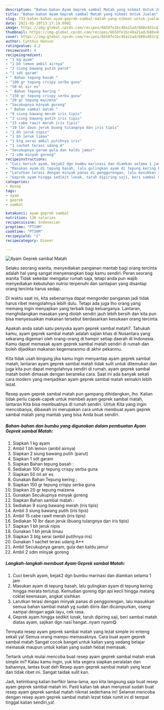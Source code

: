 ```yaml
---
description: "Bahan-bahan Ayam Geprek sambal Matah yang nikmat Untuk Jualan"
title: "Bahan-bahan Ayam Geprek sambal Matah yang nikmat Untuk Jualan"
slug: 733-bahan-bahan-ayam-geprek-sambal-matah-yang-nikmat-untuk-jualan
date: 2021-05-20T13:17:19.690Z
image: https://img-global.cpcdn.com/recipes/6b50fe1bc48a21ad/680x482cq70/ayam-geprek-sambal-matah-foto-resep-utama.jpg
thumbnail: https://img-global.cpcdn.com/recipes/6b50fe1bc48a21ad/680x482cq70/ayam-geprek-sambal-matah-foto-resep-utama.jpg
cover: https://img-global.cpcdn.com/recipes/6b50fe1bc48a21ad/680x482cq70/ayam-geprek-sambal-matah-foto-resep-utama.jpg
author: Cynthia Hanson
ratingvalue: 4.2
reviewcount: 4
recipeingredient:
- "1 kg ayam"
- "1 bh lemon ambil airnya"
- "2 siung bawang putih parut"
- "1 sdt garam"
- " Bahan tepung basah "
- "100 gr tepung crispy serba guna"
- "50 ml air es"
- " Bahan Tepung kering "
- "150 gr tepung crispy serba guna"
- "20 gr tepung maizena"
- "Secukupnya minyak goreng"
- " Bahan sambal matah "
- "9 siung bawang merah iris tipis"
- "3 siung bawang putih iris tipis"
- "15 cabe rawit merah iris tipis"
- "10 lbr daun jeruk buang tulangnya dan iris tipis"
- "1 bh jeruk nipis"
- "1 bh jeruk limau"
- "3 btg serai ambil putihnya iris"
- "1 sachet terasi udang A"
- "Secukupnya garam gula dan kaldu jamur"
- "2 sdm minyak goreng"
recipeinstructions:
- "Cuci bersih ayam, bejak2 dgn bumbu marinasi dan diamkan selama 1 jam"
- "Masukan ayam di tepung basah, lalu gulingkan ayam di tepung kering hingga merata tertutup. Kemudian goreng dgn api kecil hingga matang coklat keemasan, angkat sisihkan"
- "Larutkan terasi dengan minyak panas di penggorengan, lalu masukkan semua bahan sambal matah yg sudah diiris dan dicampurkan, oseng sampai dengan agak layu, cek rasa."
- "Geprek ayam hingga sedikit lunak, taruh dipiring saji, beri sambal matah diatas ayam, sajikan dgn nasi hangat..nyam nyam😋"
categories:
- Resep
tags:
- ayam
- geprek
- sambal

katakunci: ayam geprek sambal 
nutrition: 130 calories
recipecuisine: Indonesian
preptime: "PT19M"
cooktime: "PT30M"
recipeyield: "2"
recipecategory: Dinner

---
```



![Ayam Geprek sambal Matah](https://img-global.cpcdn.com/recipes/6b50fe1bc48a21ad/680x482cq70/ayam-geprek-sambal-matah-foto-resep-utama.jpg)

Selaku seorang wanita, menyediakan panganan mantab bagi orang tercinta adalah hal yang sangat menyenangkan bagi kamu sendiri. Peran seorang  wanita Tidak sekedar mengatur rumah saja, tetapi anda pun wajib menyediakan kebutuhan nutrisi terpenuhi dan santapan yang disantap orang tercinta harus sedap.

Di waktu  saat ini, kita sebenarnya dapat mengorder panganan jadi tidak harus ribet mengolahnya lebih dulu. Tetapi ada juga lho orang yang memang ingin menyajikan yang terbaik bagi keluarganya. Lantaran, menghidangkan masakan yang diolah sendiri jauh lebih bersih dan kita pun bisa menyesuaikan makanan tersebut berdasarkan kesukaan orang tercinta. 



Apakah anda salah satu penyuka ayam geprek sambal matah?. Tahukah kamu, ayam geprek sambal matah adalah sajian khas di Nusantara yang sekarang digemari oleh orang-orang di hampir setiap daerah di Indonesia. Kamu dapat memasak ayam geprek sambal matah sendiri di rumah dan boleh dijadikan makanan kegemaranmu di akhir pekanmu.

Kita tidak usah bingung jika kamu ingin menyantap ayam geprek sambal matah, lantaran ayam geprek sambal matah tidak sulit untuk ditemukan dan juga kita pun dapat mengolahnya sendiri di rumah. ayam geprek sambal matah boleh dimasak dengan beraneka cara. Saat ini ada banyak sekali cara modern yang menjadikan ayam geprek sambal matah semakin lebih lezat.

Resep ayam geprek sambal matah pun gampang dihidangkan, lho. Kalian tidak perlu capek-capek untuk membeli ayam geprek sambal matah, lantaran Kita bisa membuatnya di rumah sendiri. Untuk Kita yang ingin mencobanya, dibawah ini merupakan cara untuk membuat ayam geprek sambal matah yang mantab yang bisa Anda buat sendiri.

<!--inarticleads1-->

##### Bahan-bahan dan bumbu yang digunakan dalam pembuatan Ayam Geprek sambal Matah:

1. Siapkan 1 kg ayam
1. Ambil 1 bh lemon (ambil airnya)
1. Siapkan 2 siung bawang putih (parut)
1. Siapkan 1 sdt garam
1. Siapkan  Bahan tepung basah :
1. Sediakan 100 gr tepung crispy serba guna
1. Siapkan 50 ml air es
1. Gunakan  Bahan Tepung kering :
1. Siapkan 150 gr tepung crispy serba guna
1. Siapkan 20 gr tepung maizena
1. Gunakan Secukupnya minyak goreng
1. Siapkan  Bahan sambal matah :
1. Sediakan 9 siung bawang merah (iris tipis)
1. Ambil 3 siung bawang putih (iris tipis)
1. Ambil 15 cabe rawit merah (iris tipis)
1. Sediakan 10 lbr daun jeruk (buang tulangnya dan iris tipis)
1. Siapkan 1 bh jeruk nipis
1. Gunakan 1 bh jeruk limau
1. Siapkan 3 btg serai (ambil putihnya iris)
1. Gunakan 1 sachet terasi udang A**
1. Ambil Secukupnya garam, gula dan kaldu jamur
1. Ambil 2 sdm minyak goreng




<!--inarticleads2-->

##### Langkah-langkah membuat Ayam Geprek sambal Matah:

1. Cuci bersih ayam, bejak2 dgn bumbu marinasi dan diamkan selama 1 jam
1. Masukan ayam di tepung basah, lalu gulingkan ayam di tepung kering hingga merata tertutup. Kemudian goreng dgn api kecil hingga matang coklat keemasan, angkat sisihkan
1. Larutkan terasi dengan minyak panas di penggorengan, lalu masukkan semua bahan sambal matah yg sudah diiris dan dicampurkan, oseng sampai dengan agak layu, cek rasa.
1. Geprek ayam hingga sedikit lunak, taruh dipiring saji, beri sambal matah diatas ayam, sajikan dgn nasi hangat..nyam nyam😋




Ternyata resep ayam geprek sambal matah yang lezat simple ini enteng sekali ya! Semua orang mampu memasaknya. Cara buat ayam geprek sambal matah Sangat cocok banget untuk kalian yang sedang belajar memasak maupun untuk kalian yang sudah hebat memasak.

Tertarik untuk mulai mencoba buat resep ayam geprek sambal matah enak simple ini? Kalau kamu ingin, yuk kita segera siapkan peralatan dan bahannya, lantas buat deh Resep ayam geprek sambal matah yang lezat dan tidak ribet ini. Sangat taidak sulit kan. 

Jadi, ketimbang kalian berfikir lama-lama, ayo kita langsung saja buat resep ayam geprek sambal matah ini. Pasti kalian tak akan menyesal sudah buat resep ayam geprek sambal matah nikmat sederhana ini! Selamat mencoba dengan resep ayam geprek sambal matah lezat tidak rumit ini di tempat tinggal kalian sendiri,ya!.

